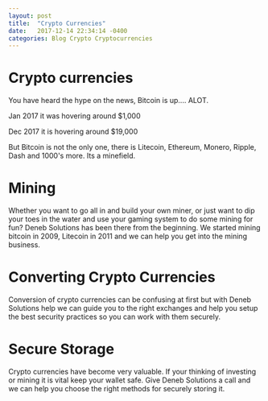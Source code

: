 ```yaml
---
layout: post
title:  "Crypto Currencies"
date:   2017-12-14 22:34:14 -0400
categories: Blog Crypto Cryptocurrencies
---
```


# Crypto currencies
You have heard the hype on the news, Bitcoin is up.... ALOT. 

Jan 2017 it was hovering around $1,000

Dec 2017 it is hovering around $19,000

But Bitcoin is not the only one, there is Litecoin, Ethereum, Monero, Ripple, Dash and 1000's more. Its a minefield.

# Mining
Whether you want to go all in and build your own miner, or just want to dip your toes in the water and use your gaming system to do some mining for fun?
Deneb Solutions has been there from the beginning. We started mining bitcoin in 2009, Litecoin in 2011 and we can help you get into the mining business. 

# Converting Crypto Currencies
Conversion of crypto currencies can be confusing at first but with Deneb Solutions help we can guide you to the right exchanges and help you setup the best security practices so you can work with them securely.

# Secure Storage
Crypto currencies have become very valuable. If your thinking of investing or mining it is vital keep your wallet safe. Give Deneb Solutions a call and we can help you choose the right methods for securely storing it.
